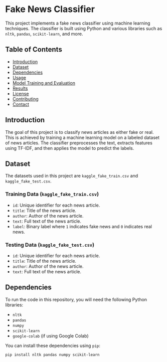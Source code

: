 # Fake News Classifier

This project implements a fake news classifier using machine learning techniques. The classifier is built using Python and various libraries such as `nltk`, `pandas`, `scikit-learn`, and more.

## Table of Contents

- [Introduction](#introduction)
- [Dataset](#dataset)
- [Dependencies](#dependencies)
- [Usage](#usage)
- [Model Training and Evaluation](#model-training-and-evaluation)
- [Results](#results)
- [License](#license)
- [Contributing](#contributing)
- [Contact](#contact)

## Introduction

The goal of this project is to classify news articles as either fake or real. This is achieved by training a machine learning model on a labeled dataset of news articles. The classifier preprocesses the text, extracts features using TF-IDF, and then applies the model to predict the labels.

## Dataset

The datasets used in this project are `kaggle_fake_train.csv` and `kaggle_fake_test.csv`.

### Training Data (`kaggle_fake_train.csv`)
- `id`: Unique identifier for each news article.
- `title`: Title of the news article.
- `author`: Author of the news article.
- `text`: Full text of the news article.
- `label`: Binary label where `1` indicates fake news and `0` indicates real news.

### Testing Data (`kaggle_fake_test.csv`)
- `id`: Unique identifier for each news article.
- `title`: Title of the news article.
- `author`: Author of the news article.
- `text`: Full text of the news article.

## Dependencies

To run the code in this repository, you will need the following Python libraries:
- `nltk`
- `pandas`
- `numpy`
- `scikit-learn`
- `google-colab` (if using Google Colab)

You can install these dependencies using `pip`:

```bash
pip install nltk pandas numpy scikit-learn

